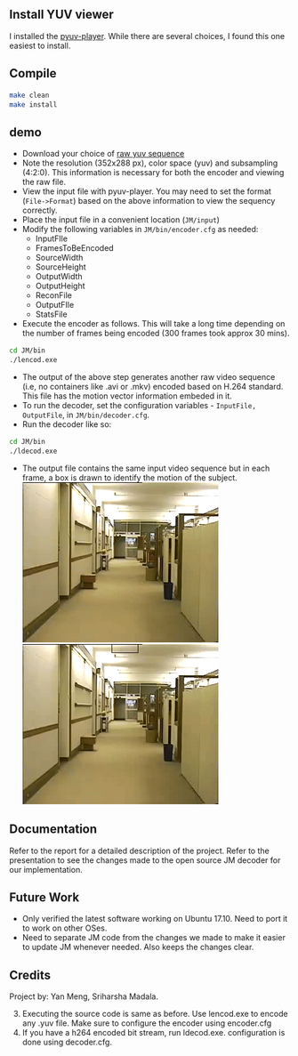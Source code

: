 ## Install YUV viewer
I installed the [pyuv-player](https://github.com/gbaruffa/pyuv-player). While there are several choices, I found this one easiest to install. 

## Compile 
```bash
make clean
make install
```

## demo
* Download your choice of [raw yuv sequence](http://trace.eas.asu.edu/yuv/)
* Note the resolution (352x288 px), color space (yuv) and subsampling (4:2:0). This information is necessary for both the encoder and viewing the raw file.
* View the input file with pyuv-player. You may need to set the format (`File->Format`) based on the above information to view the sequency correctly.
* Place the input file in a convenient location (`JM/input`)
* Modify the following variables in `JM/bin/encoder.cfg` as needed:
  * InputFIle
  * FramesToBeEncoded
  * SourceWidth
  * SourceHeight
  * OutputWidth
  * OutputHeight
  * ReconFile
  * OutputFIle
  * StatsFile
* Execute the encoder as follows. This will take a long time depending on the number of frames being encoded (300 frames took approx 30 mins).
```bash
cd JM/bin
./lencod.exe
```
* The output of the above step generates another raw video sequence (i.e, no containers like .avi or .mkv) encoded based on H.264 standard. This file has the motion vector information embeded in it.
* To run the decoder, set the configuration variables - `InputFile, OutputFile`, in `JM/bin/decoder.cfg`.
* Run the decoder like so:
```bash
cd JM/bin
./ldecod.exe
```
* The output file contains the same input video sequence but in each frame, a box is drawn to identify the motion of the subject.
![before](demo/hall_demo_before.gif) ![after](demo/hall_demo_after.gif)

## Documentation
Refer to the report for a detailed description of the project. Refer to the presentation to see the changes made to the open source JM decoder for our implementation.

## Future Work
* Only verified the latest software working on Ubuntu 17.10. Need to port it to work on other OSes.
* Need to separate JM code from the changes we made to make it easier to update JM whenever needed. Also keeps the changes clear.

## Credits
Project by: Yan Meng, Sriharsha Madala.

3. Executing the source code is same as before. Use lencod.exe to encode any .yuv file. Make sure to configure the encoder using  encoder.cfg
4. If you have a h264 encoded bit stream, run ldecod.exe. configuration is done using decoder.cfg.
